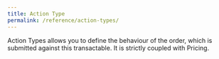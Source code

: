 ```yaml
---
title: Action Type
permalink: /reference/action-types/
---
```


Action Types allows you to define the behaviour of the order, which is submitted against this transactable. It is strictly coupled with Pricing.
